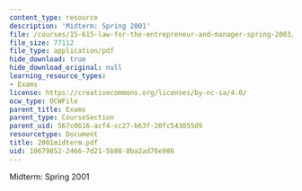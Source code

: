 ```yaml
---
content_type: resource
description: 'Midterm: Spring 2001'
file: /courses/15-615-law-for-the-entrepreneur-and-manager-spring-2003/1067985224667d215b888ba2ad76e986_2001midterm.pdf
file_size: 77112
file_type: application/pdf
hide_download: true
hide_download_original: null
learning_resource_types:
- Exams
license: https://creativecommons.org/licenses/by-nc-sa/4.0/
ocw_type: OCWFile
parent_title: Exams
parent_type: CourseSection
parent_uid: 567c0616-acf4-cc27-b63f-20fc543055d9
resourcetype: Document
title: 2001midterm.pdf
uid: 10679852-2466-7d21-5b88-8ba2ad76e986
---
```

Midterm: Spring 2001